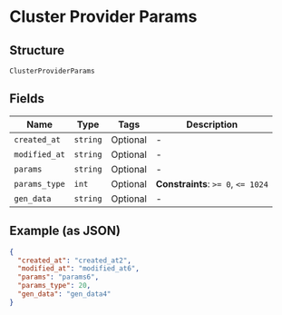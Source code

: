 
# Cluster Provider Params

## Structure

`ClusterProviderParams`

## Fields

| Name | Type | Tags | Description |
|  --- | --- | --- | --- |
| `created_at` | `string` | Optional | - |
| `modified_at` | `string` | Optional | - |
| `params` | `string` | Optional | - |
| `params_type` | `int` | Optional | **Constraints**: `>= 0`, `<= 1024` |
| `gen_data` | `string` | Optional | - |

## Example (as JSON)

```json
{
  "created_at": "created_at2",
  "modified_at": "modified_at6",
  "params": "params6",
  "params_type": 20,
  "gen_data": "gen_data4"
}
```

